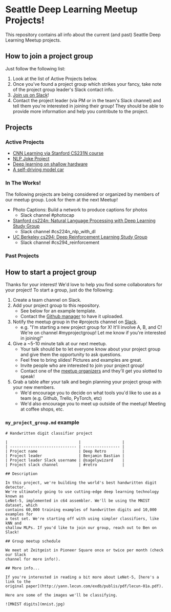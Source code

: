 # Seattle Deep Learning Meetup Projects!

This repository contains all info about the current (and past) Seattle Deep Learning Meetup projects.


## How to join a project group

Just follow the following list:

1. Look at the list of Active Projects below.
2. Once you've found a project group which strikes your fancy, take note of the project group leader's Slack contact info.
3. [Join us on Slack](https://deepseattle.herokuapp.com)!
4. Contact the project leader (via PM or in the team's Slack channel) and tell them you're interested in joining their group! They should be able to provide more information and help you contribute to the project.

## Projects

### Active Projects

  * [CNN Learning via Stanford CS231N course](cs231n_fall2017.md)
  * [NLP Joke Project](NLPJokeProject.md)
  * [Deep learning on shallow hardware](DeepLearningOnShallowHardware.md)
  * [A self-driving model car](self_driving_rc_car.md)
  
### In The Works!
The following projects are being considered or organized by members of our meetup group. Look for them at the next Meetup!

  * Photo Captions: Build a network to produce captions for photos
      * Slack channel #photocap
  * [Stanford cs224n: Natural Language Processing with Deep Learning Study Group](http://web.stanford.edu/class/cs224n/)
      * Slack channel #cs224n_nlp_with_dl
  * [UC Berkeley cs294: Deep Reinforcement Learning Study Group](http://rll.berkeley.edu/deeprlcourse/)
      * Slack channel #cs294_reinforcement
  
### Past Projects



## How to start a project group

Thanks for your interest! We'd love to help you find some collaborators for your project! To start a group, just do the following:

1. Create a team channel on Slack.
2. Add your project group to this repository.
	* See below for an example template.
	* Contact the [Github manager](https://deepseattle.github.io) to have it uploaded.
3. Notify the meetup group in the #projects channel on [Slack](https://deepseattle.herokuapp.com).
	* e.g. "I'm starting a new project group for X! It'll involve A, B, and C! We're on channel #myprojectgroup! Let me know if you're interested in joining!"
4. Give a ~5-10 minute talk at our next meetup.
	* Your talk should be to let everyone know about your project group and give them the opportunity to ask questions.
	* Feel free to bring slides! Pictures and examples are great.
	* Invite people who are interested to join your project group!
	* Contact one of the [meetup organizers](https://deepseattle.github.io) and they'll get you slotted to speak!
5. Grab a table after your talk and begin planning your project group with your new members.
	* We'd encourage you to decide on what tools you'd like to use as a team (e.g. Github, Trello, PyTorch, etc)
	* We'd also encourage you to meet up outside of the meetup! Meeting at coffee shops, etc.

### `my_project_group.md` example

```
# Handwritten digit classifier project

|                               |                  |
| ----------------------------- | ---------------- |
| Project name                  | Deep Retro       |
| Project leader                | Benjamin Bastian |
| Project leader Slack username | @sagelywizard    |
| Project slack channel         | #retro           |

## Description

In this project, we're building the world's best handwritten digit detector.
We're ultimately going to use cutting-edge deep learning technology known as
LeNet-5, implemented in c64 assembler. We'll be using the MNIST dataset, which
contains 60,000 training examples of handwritten digits and 10,000 examples for
a test set. We're starting off with using simpler classifiers, like kNN and
shallow MLPs. If you'd like to join our group, reach out to Ben on Slack!

## Group meetup schedule

We meet at Zeitgeist in Pioneer Square once or twice per month (check our Slack
channel for more info!). 

## More info...

If you're interested in reading a bit more about LeNet-5, [here's a link to the
original paper](http://yann.lecun.com/exdb/publis/pdf/lecun-01a.pdf).

Here are some of the images we'll be classifying.

![MNIST digits](mnist.jpg)
```

